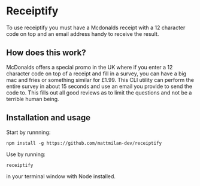 # Receiptify
To use receiptify you must have a Mcdonalds receipt with a 12 character code on top and an email address handy to receive the result.

## How does this work?
McDonalds offers a special promo in the UK where if you enter a 12 character code on top of a receipt and fill in a survey, you can have a
big mac and fries or something similar for £1.99. This CLI utility can perform the entire survey in about 15 seconds and use an email you
provide to send the code to. This fills out all good reviews as to limit the questions and not be a terrible human being.

## Installation and usage

Start by runnning:
```
npm install -g https://github.com/mattmilan-dev/receiptify
```

Use by running:
```
receiptify
```
in your terminal window with Node installed.
